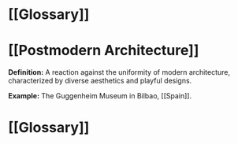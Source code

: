 # [[Glossary]]

# [[Postmodern Architecture]] 
**Definition:**  A reaction against the uniformity of modern architecture, characterized by diverse aesthetics and playful designs.

**Example:** The Guggenheim Museum in Bilbao, [[Spain]].

# [[Glossary]]
